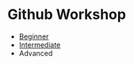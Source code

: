 # Github Workshop

* [Beginner](https://guides.github.com/activities/hello-world/)
* [Intermediate](https://help.github.com/articles/fork-a-repo/)
* Advanced
